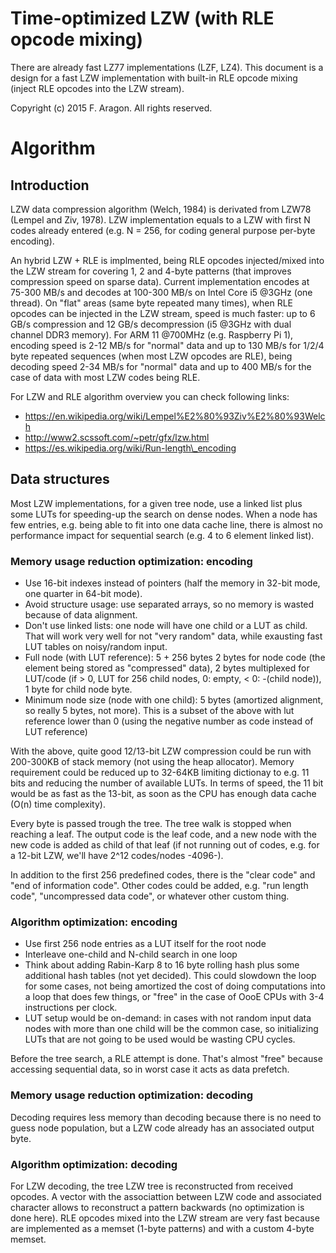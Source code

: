# Time-optimized LZW (with RLE opcode mixing)

There are already fast LZ77 implementations (LZF, LZ4). This document is a design for a fast LZW implementation with built-in RLE opcode mixing (inject RLE opcodes into the LZW stream).

Copyright (c) 2015 F. Aragon. All rights reserved.

# Algorithm

## Introduction

LZW data compression algorithm (Welch, 1984) is derivated from LZW78 (Lempel and Ziv, 1978). LZW implementation equals to a LZW with first N codes already entered (e.g. N = 256, for coding general purpose per-byte encoding).

An hybrid LZW + RLE is implmented, being RLE opcodes injected/mixed into the LZW stream for covering 1, 2 and 4-byte patterns (that improves compression speed on sparse data). Current implementation encodes at 75-300 MB/s and decodes at 100-300 MB/s on Intel Core i5 @3GHz (one thread). On "flat" areas (same byte repeated many times), when RLE opcodes can be injected in the LZW stream, speed is much faster: up to 6 GB/s compression and 12 GB/s decompression (i5 @3GHz with dual channel DDR3 memory). For ARM 11 @700MHz (e.g. Raspberry Pi 1), encoding speed is 2-12 MB/s for "normal" data and up to 130 MB/s for 1/2/4 byte repeated sequences (when most LZW opcodes are RLE), being decoding speed 2-34 MB/s for "normal" data and up to 400 MB/s for the case of data with most LZW codes being RLE.

For LZW and RLE algorithm overview you can check following links:

- https://en.wikipedia.org/wiki/Lempel%E2%80%93Ziv%E2%80%93Welch
- http://www2.scssoft.com/~petr/gfx/lzw.html
- https://es.wikipedia.org/wiki/Run-length\_encoding

## Data structures

Most LZW implementations, for a given tree node, use a linked list plus some LUTs for speeding-up the search on dense nodes. When a node has few entries, e.g. being able to fit into one data cache line, there is almost no performance impact for sequential search (e.g. 4 to 6 element linked list).

### Memory usage reduction optimization: encoding

* Use 16-bit indexes instead of pointers (half the memory in 32-bit mode, one quarter in 64-bit mode).
* Avoid structure usage: use separated arrays, so no memory is wasted because of data alignment.
* Don't use linked lists: one node will have one child or a LUT as child. That will work very well for not "very random" data, while exausting fast LUT tables on noisy/random input. 
* Full node (with LUT reference): 5 + 256 bytes  2 bytes for node code (the element being stored as "compressed" data), 2 bytes multiplexed for LUT/code (if > 0, LUT for 256 child nodes, 0: empty, < 0: -(child node)), 1 byte for child node byte.
* Minimum node size (node with one child): 5 bytes (amortized alignment, so really 5 bytes, not more). This is a subset of the above with lut reference lower than 0 (using the negative number as code instead of LUT reference)

With the above, quite good 12/13-bit LZW compression could be run with 200-300KB of stack memory (not using the heap allocator). Memory requirement could be reduced up to 32-64KB limiting dictionay to e.g. 11 bits and reducing the number of available LUTs. In terms of speed, the 11 bit would be as fast as the 13-bit, as soon as the CPU has enough data cache (O(n) time complexity).

Every byte is passed trough the tree. The tree walk is stopped when reaching a leaf. The output code is the leaf code, and a new node with the new code is added as child of that leaf (if not running out of codes, e.g. for a 12-bit LZW, we'll have 2^12 codes/nodes -4096-).

In addition to the first 256 predefined codes, there is the "clear code" and "end of information code". Other codes could be added, e.g. "run length code", "uncompressed data code", or whatever other custom thing.

### Algorithm optimization: encoding

* Use first 256 node entries as a LUT itself for the root node
* Interleave one-child and N-child search in one loop
* Think about adding Rabin-Karp 8 to 16 byte rolling hash plus some additional hash tables (not yet decided). This could slowdown the loop for some cases, not being amortized the cost of doing computations into a loop that does few things, or "free" in the case of OooE CPUs with 3-4 instructions per clock.
* LUT setup would be on-demand: in cases with not random input data nodes with more than one child will be the common case, so initializing LUTs that are not going to be used would be wasting CPU cycles.

Before the tree search, a RLE attempt is done. That's almost "free" because accessing sequential data, so in worst case it acts as data prefetch.

### Memory usage reduction optimization: decoding

Decoding requires less memory than decoding because there is no need to guess node population, but a LZW code already has an associated output byte.

### Algorithm optimization: decoding

For LZW decoding, the tree LZW tree is reconstructed from received opcodes. A vector with the associattion between LZW code and associated character allows to reconstruct a pattern backwards (no optimization is done here). RLE opcodes mixed into the LZW stream are very fast because are implemented as a memset (1-byte patterns) and with a custom 4-byte memset.

